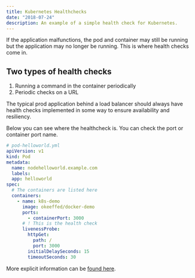 ```yaml
---
title: Kubernetes Healthchecks
date: "2018-07-24"
description: An example of a simple health check for Kubernetes.
---
```


If the application malfunctions, the pod and container may still be running but the application may no longer be running. This is where health checks come in.

<Ad />

## Two types of health checks

1.  Running a command in the container periodically
2.  Periodic checks on a URL

The typical prod application behind a load balancer should always have health checks implemented in some way to ensure availability and resiliency.

Below you can see where the healthcheck is. You can check the port or container port name.

```yaml
# pod-helloworld.yml
apiVersion: v1
kind: Pod
metadata:
  name: nodehelloworld.example.com
  labels:
  app: helloworld
spec:
  # The containers are listed here
  containers:
    - name: k8s-demo
      image: okeeffed/docker-demo
      ports:
        - containerPort: 3000
      # ! This is the health check
      livenessProbe:
        httpGet:
          path: /
          port: 3000
        initialDelaySeconds: 15
        timeoutSeconds: 30
```

More explicit information can be [found here](https://kubernetes.io/docs/tasks/configure-pod-container/configure-liveness-readiness-probes/).

